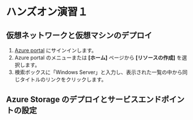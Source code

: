  # ハンズオン演習１
 
 ## 仮想ネットワークと仮想マシンのデプロイ
1. [Azure portal](https://portal.azure.com)  にサインインします。
2. Azure portal のメニューまたは **\[ホーム]** ページから **\[リソースの作成]** を選択します。
3. 検索ボックスに「Windows Server」と入力し、表示された一覧の中から同じタイトルのリンクをクリックします。

 
 ## Azure Storage のデプロイとサービスエンドポイントの設定
